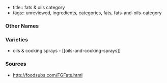 - title:: fats & oils category
- tags:: unreviewed, ingredients, categories, fats, fats-and-oils-category


### Other Names


### Varieties

* oils & cooking sprays - [[oils-and-cooking-sprays]]

### Sources
* http://foodsubs.com/FGFats.html
